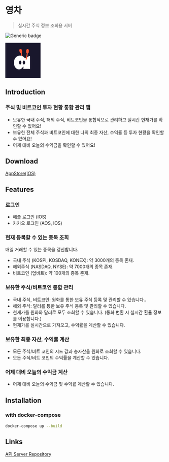 # 영차
> 실시간 주식 정보 조회용 서버

![Generic badge](https://img.shields.io/badge/version-1.0.1-green.svg)

<img src="/_images/image.png" title="영차" alt="영차" width="22%"></img>

## Introduction
### 주식 및 비트코인 투자 현황 통합 관리 앱

- 보유한 국내 주식, 해외 주식, 비트코인을 통합적으로 관리하고 실시간 현재가를 확인할 수 있어요!
- 보유한 전체 주식과 비트코인에 대한 나의 최종 자산, 수익률 등 투자 현황을 확인할 수 있어요!
- 어제 대비 오늘의 수익금을 확인할 수 있어요!

## Download
[AppStore(IOS)](https://apps.apple.com/kr/app/%EC%98%81%EC%B0%A8/id1571507288)

## Features
### 로그인
- 애플 로그인 (IOS)
- 카카오 로그인 (AOS, IOS)

### 현재 등록할 수 있는 종목 조회
매일 거래할 수 있는 종목을 갱신합니다.
- 국내 주식 (KOSPI, KOSDAQ, KONEX): 약 3000개의 종목 존재.
- 해외주식 (NASDAQ, NYSE): 약 7000개의 종목 존재.
- 비트코인 (업비트): 약 100개의 종목 존재.

### 보유한 주식/비트코인 통합 관리
- 국내 주식, 비트코인: 원화를 통한 보유 주식 등록 및 관리할 수 있습니다..
- 해외 주식: 달러를 통한 보유 주식 등록 및 관리할 수 있습니다.
- 현재가를 원화와 달러로 모두 조회할 수 있습니다. (통화 변환 시 실시간 환율 정보를 이용합니다.)
- 현재가를 실시간으로 가져오고, 수익률을 계산할 수 있습니다.

### 보유한 최종 자산, 수익률 계산
- 모든 주식/비트 코인의 시드 값과 총자산을 원화로 조회할 수 있습니다.
- 모든 주식/비트 코인의 수익률을 계산할 수 있습니다.

### 어제 대비 오늘의 수익금 계산
- 어제 대비 오늘의 수익금 및 수익률 계산할 수 있습니다.


## Installation

### with docker-compose

```bash
docker-compose up --build
```


## Links
[API Server Repository](https://github.com/depromeet/9th_muyaho_backend)